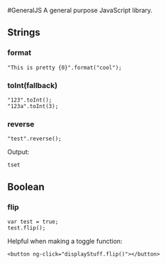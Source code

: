 #GeneralJS
A general purpose JavaScript library.
## Strings

### format

    "This is pretty {0}".format("cool");
    
### toInt(fallback)

    "123".toInt();
    "123a".toInt(3);
    
### reverse

    "test".reverse();
    
Output:

    tset
    
## Boolean

### flip

    var test = true;
    test.flip();

Helpful when making a toggle function:

    <button ng-click="displayStuff.flip()"></button>

